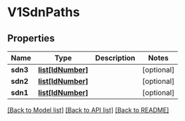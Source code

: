 # V1SdnPaths

## Properties
Name | Type | Description | Notes
------------ | ------------- | ------------- | -------------
**sdn3** | [**list[IdNumber]**](IdNumber.md) |  | [optional] 
**sdn2** | [**list[IdNumber]**](IdNumber.md) |  | [optional] 
**sdn1** | [**list[IdNumber]**](IdNumber.md) |  | [optional] 

[[Back to Model list]](../README.md#documentation-for-models) [[Back to API list]](../README.md#documentation-for-api-endpoints) [[Back to README]](../README.md)

